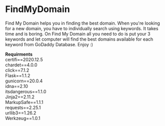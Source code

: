 # FindMyDomain
Find My Domain helps you in finding the best domain. When you're looking for a new domain, you have to individually search using keywords. It takes time and is boring. On Find My Domain all you need to do is put your 3 keywords and let computer will find the best domains available for each keyword from GoDaddy Database. Enjoy :)


**Requirments**   
certifi==2020.12.5  
chardet==4.0.0  
click==7.1.2  
Flask==1.1.2  
gunicorn==20.0.4  
idna==2.10  
itsdangerous==1.1.0  
Jinja2==2.11.2  
MarkupSafe==1.1.1  
requests==2.25.1  
urllib3==1.26.2  
Werkzeug==1.0.1  
